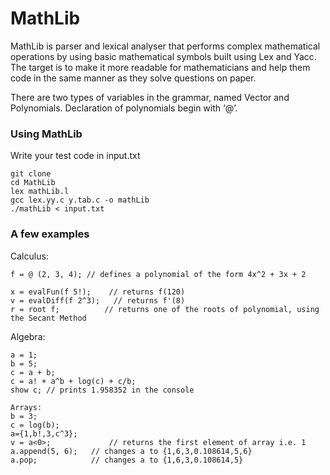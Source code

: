 # MathLib

MathLib is parser and lexical analyser that performs complex mathematical operations by using basic mathematical symbols built using Lex and Yacc. The target is to make it more readable for mathematicians and help them code in the same manner as they solve questions on paper. 

There are two types of variables in the grammar, named Vector and Polynomials. Declaration of polynomials begin with ‘@’.

### Using MathLib

Write your test code in input.txt

`git clone ` \
`cd MathLib` \
`lex mathLib.l` \
`gcc lex.yy.c y.tab.c -o mathLib` \
`./mathLib < input.txt`

### A few examples

Calculus:
```
f = @ (2, 3, 4); // defines a polynomial of the form 4x^2 + 3x + 2

x = evalFun(f 5!);    // returns f(120)
v = evalDiff(f 2^3);   // returns f'(8)
r = root f;          // returns one of the roots of polynomial, using the Secant Method
```


Algebra:
```
a = 1;
b = 5;
c = a + b;
c = a! + a^b + log(c) + c/b;
show c; // prints 1.958352 in the console
```

```
Arrays:
b = 3;
c = log(b);
a={1,b!,3,c^3};
v = a<0>;             // returns the first element of array i.e. 1
a.append(5, 6);   // changes a to {1,6,3,0.108614,5,6}
a.pop;            // changes a to {1,6,3,0.108614,5}
```










